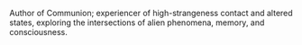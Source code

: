 Author of Communion; experiencer of high-strangeness contact and altered states, exploring the intersections of alien phenomena, memory, and consciousness.